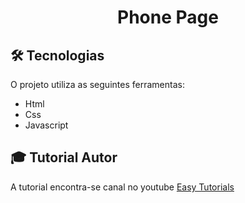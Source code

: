 <h1 align="center">
    Phone Page
    <br>
</h1>

## 🛠 Tecnologias
O projeto utiliza as seguintes ferramentas:
* Html
* Css
* Javascript

## :mortar_board: Tutorial Autor 
A tutorial encontra-se canal no youtube  <a href="https://www.youtube.com/channel/UCkjoHfkLEy7ZT4bA2myJ8xA?pbjreload=102">Easy Tutorials</a>
